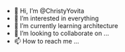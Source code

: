 - 👋 Hi, I’m @ChristyYovita
- 👀 I’m interested in everything
- 🌱 I’m currently learning architecture
- 💞️ I’m looking to collaborate on ...
- 📫 How to reach me ...

<!---
ChristyYovita/ChristyYovita is a ✨ special ✨ repository because its `README.md` (this file) appears on your GitHub profile.
You can click the Preview link to take a look at your changes.
--->
